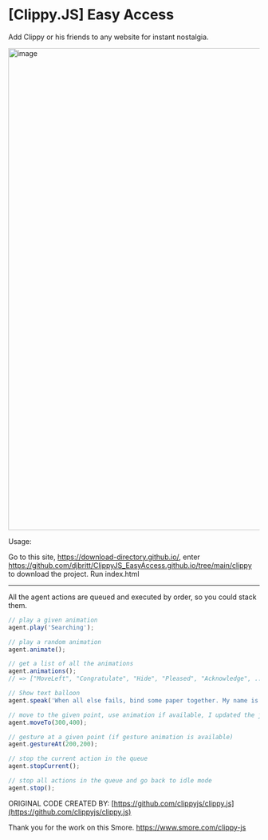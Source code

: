 [Clippy.JS] Easy Access
=========
Add Clippy or his friends to any website for instant nostalgia.  

<img width="964" alt="image" src="https://user-images.githubusercontent.com/28036018/214519114-b7fe1e02-3577-4e02-ab74-a8b07e5b59f3.png">


Usage:

Go to this site, https://download-directory.github.io/, enter https://github.com/djbritt/ClippyJS_EasyAccess.github.io/tree/main/clippy to download the project. Run index.html

--------------
All the agent actions are queued and executed by order, so you could stack them.

```javascript
// play a given animation
agent.play('Searching');

// play a random animation
agent.animate();

// get a list of all the animations
agent.animations();
// => ["MoveLeft", "Congratulate", "Hide", "Pleased", "Acknowledge", ...]

// Show text balloon
agent.speak('When all else fails, bind some paper together. My name is Clippy.');

// move to the given point, use animation if available, I updated the js to use jquery.animate
agent.moveTo(300,400);

// gesture at a given point (if gesture animation is available)
agent.gestureAt(200,200);

// stop the current action in the queue
agent.stopCurrent();

// stop all actions in the queue and go back to idle mode
agent.stop();
```

ORIGINAL CODE CREATED BY: [https://github.com/clippyjs/clippy.js](https://github.com/clippyjs/clippy.js)

Thank you for the work on this Smore. https://www.smore.com/clippy-js
